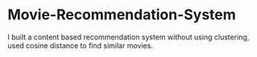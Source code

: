 # Movie-Recommendation-System
I built a content based recommendation system without using clustering, used cosine distance to find similar movies.

